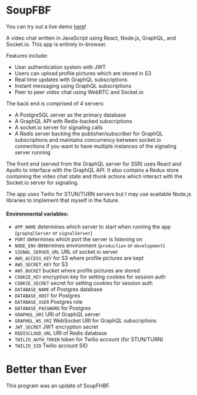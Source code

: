 # SoupFBF

You can try out a live demo [here](https://dcthetall-video-chat.herokuapp.com)!

A video chat written in JavaScript using React, Node.js, GraphQL, and Socket.io.
This app is entirely in-browser.

Features include:
- User authentication system with JWT
- Users can upload profile pictures which are stored in S3
- Real time updates with GraphQL subscriptions
- Instant messaging using GraphQL subscriptions
- Peer to peer video chat using WebRTC and Socket.io

The back end is comprised of 4 servers:
- A PostgreSQL server as the primary database
- A GraphQL API with Redis-backed subscriptions
- A socket.io server for signaling calls
- A Redis server backing the publisher/subscriber for GraphQL subscriptions
  and maintains concurrency between socket.io connections if you want to have
  multiple instances of the signaling server running

The front end (served from the GraphQL server for SSR) uses React and Apollo
to interface with the GraphQL API. It also contains a Redux store containing
the video chat state and thunk actions which interact with the Socket.io server
for signaling.

The app uses Twilio for STUN/TURN servers but I may use available Node.js libraries
to implement that myself in the future.

#### Environmental variables:
- `APP_NAME` determines which server to start when running the app (`graphqlServer` or `signalServer`)
- `PORT` determines which port the server is listening on
- `NODE_ENV` determines environment (`production` or `development`)
- `SIGNAL_SERVER_URL` URL of socket.io server
- `AWS_ACCESS_KEY` for S3 where profile pictures are kept
- `AWS_SECRET_KEY` for S3
- `AWS_BUCKET` bucket where profile pictures are stored
- `COOKIE_KEY` encryption key for setting cookies for session auth
- `COOKIE_SECRET` secret for setting cookies for session auth
- `DATABASE_NAME` of Postgres database
- `DATABASE_HOST` for Postgres
- `DATABASE_USER` Postgres role
- `DATABASE_PASSWORD` for Postgres
- `GRAPHQL_URI` URI of GraphQL server
- `GRAPHQL_WS_URI` WebSocket URI for GraphQL subscriptions
- `JWT_SECRET` JWT encryption secret
- `REDISCLOUD_URL` URI of Redis database
- `TWILIO_AUTH_TOKEN` token for Twilio account (for STUN/TURN)
- `TWILIO_SID` Twilio account SID

# Better than Ever
This program was an update of SoupFHBF.


